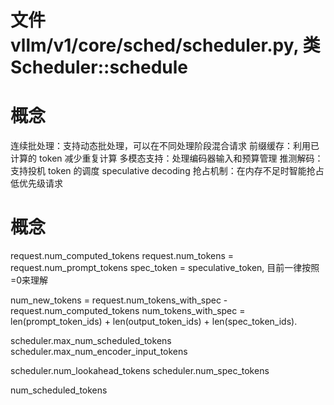 # 文件 vllm/v1/core/sched/scheduler.py, 类 Scheduler::schedule

# 概念
连续批处理：支持动态批处理，可以在不同处理阶段混合请求
前缀缓存：利用已计算的 token 减少重复计算
多模态支持：处理编码器输入和预算管理
推测解码：支持投机 token 的调度 speculative decoding
抢占机制：在内存不足时智能抢占低优先级请求

# 概念
request.num_computed_tokens
request.num_tokens = request.num_prompt_tokens
spec_token = speculative_token, 目前一律按照=0来理解

num_new_tokens = request.num_tokens_with_spec - request.num_computed_tokens
num_tokens_with_spec = len(prompt_token_ids) + len(output_token_ids) + len(spec_token_ids).

scheduler.max_num_scheduled_tokens
scheduler.max_num_encoder_input_tokens

scheduler.num_lookahead_tokens
scheduler.num_spec_tokens

num_scheduled_tokens

